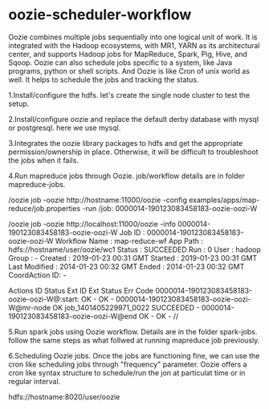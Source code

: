 # oozie-scheduler-workflow

Oozie combines multiple jobs sequentially into one logical unit of work. It is integrated with the Hadoop ecosystems, with MR1, YARN as its architectural center, and supports Hadoop jobs for  MapReduce, Spark, Pig, Hive, and Sqoop. Oozie can also schedule jobs specific to a system, like Java programs, python  or shell scripts.
And Oozie is like Cron of unix world as well. It helps to schedule the jobs and tracking the status.


1.Install/configure the hdfs. let's create the single node cluster to test the setup.

2.Install/configure oozie and replace the default derby database with mysql or postgresql. here we use mysql.

3.Integrates the oozie library packages to hdfs and get the appropriate permission/ownership in place. Otherwise, it will be difficult to troubleshoot the jobs when it fails.


4.Run mapreduce jobs through Oozie. job/workflow details are in folder mapreduce-jobs.


/oozie job -oozie http://hostname:11000/oozie -config examples/apps/map-reduce/job.properties -run 
/job: 0000014-190123083458183-oozie-oozi-W

/oozie job -oozie http://localhost:11000/oozie -info 0000014-190123083458183-oozie-oozi-W
Job ID : 0000014-190123083458183-oozie-oozi-W
Workflow Name : map-reduce-wf
App Path      : hdfs://hostname/user/oozie/wc1
Status        : SUCCEEDED
Run           : 0
User          : hadoop
Group         : -
Created       : 2019-01-23 00:31 GMT
Started       : 2019-01-23 00:31 GMT
Last Modified : 2014-01-23 00:32 GMT
Ended         : 2014-01-23 00:32 GMT
CoordAction ID: -

Actions
ID                                                                            Status    Ext ID                 Ext Status Err Code
0000014-190123083458183-oozie-oozi-W@:start:                                  OK        -                      OK         -
0000014-190123083458183-oozie-oozi-W@mr-node                                  OK        job_1401405229971_0022 SUCCEEDED  -
0000014-190123083458183-oozie-oozi-W@end                                      OK        -                      OK         -
//



5.Run spark jobs using Oozie workflow.  Details are in the folder spark-jobs. follow the same steps as what follwed at running mapreduce job previously. 

6.Scheduling Oozie jobs. Once the jobs are functioning fine, we can use the cron like scheduling jobs through "frequency" parameter. Oozie offers a cron like syntax structure to schedule/run the jon at particulat time or in regular interval.

<coordinator-app name="MY_APP" frequency="30 14 * *
        *" start="20019-01-23T05:00Z" end="2019-01-23T06:00Z" timezone="UTC" xmlns="uri:oozie:coordinator:0.5">
   <action>
      <workflow>
         <app-path>hdfs://hostname:8020/user/oozie</app-path>
      </workflow>
   </action>
</coordinator-app>

